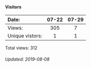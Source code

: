 #### Visitors
Date:   |         07-22   |  07-29
|:---   |:---:    |:---:
Views:  |         305     |  7
Unique  vistors:  |       1  |      1

Total views: 312
###### Updated: 2019-08-08
